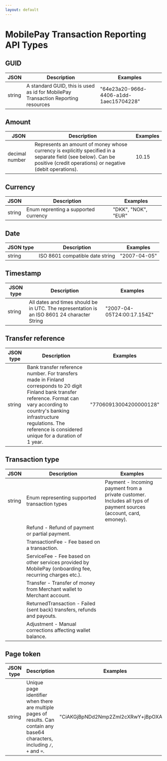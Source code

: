```yaml
---
layout: default
---
```


# MobilePay Transaction Reporting API Types

## GUID

JSON | Description | Examples
----------- | --------- | -------
string | A standard GUID, this is used as id for MobilePay Transaction Reporting resources | "64e23a20-966d-4406-a1dd-1aec15704228"

## Amount

JSON | Description | Examples
----------- | --------- | -------
decimal number | Represents an amount of money whose currency is explicitly specified in a separate field (see below). Can be positive (credit operations) or negative (debit operations). | 10.15

## Currency

JSON | Description | Examples
----------- | --------- | -------
string | Enum reprenting a supported currency | "DKK", "NOK", "EUR"

## Date

JSON type | Description | Examples
----------- | --------- | -------
string | ISO 8601 compatible date string | "2007-04-05"

## Timestamp

JSON type | Description | Examples
----------- | --------- | -------
string | All dates and times should be in UTC. The representation is an ISO 8601 24 character String | "2007-04-05T24:00:17.154Z"


## Transfer reference

JSON type | Description | Examples
----------- | --------- | -------
string | Bank transfer reference number. For transfers made in Finland corresponds to 20 digit Finland bank transfer reference. Format can vary according to country's banking infrastructure regulations. The reference is considered unique for a duration of 1 year. | "77060913004200000128"

## Transaction type

JSON | Description | Examples
----------- | --------- | -------
string | Enum representing supported transaction types | Payment - Incoming payment from a private customer. Includes all typs of payment sources (account, card, emoney).
|| Refund - Refund of payment or partial payment.
|| TransactionFee - Fee based on a transaction.
|| ServiceFee - Fee based on other services provided by MobilePay (onboarding fee, recurring charges etc.).
|| Transfer - Transfer of money from Merchant wallet to Merchant account.
|| ReturnedTransaction - Failed (sent back) transfers, refunds and payouts.
|| Adjustment - Manual corrections affecting wallet balance.

## Page token

JSON type | Description | Examples
----------- | --------- | -------
string | Unique page identifier when there are multiple pages of results. Can contain any base64 characters, including `/`, `+` and `=`. | "CiAKGjBpNDd2Nmp2Zml2cXRwY+jBpOXA=="
